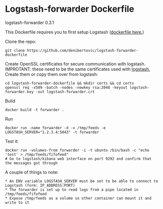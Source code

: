 # Logstash-forwarder Dockerfile

logstash-forwarder 0.3.1

This Dockerfile requires you to first setup Logstash ([dockerfile here.](https://github.com/denibertovic/logstash-dockerfile))

Clone the repo:

    git clone https://github.com/denibertovic/logstash-forwarder-dockerfile

Create OpenSSL certificates for secure communication with logstash.
IMPROTANT: these need to be the same certificates used with [logstash.](https://github.com/denibertovic/logstash-dockerfile)
Create them or copy them over from logstash:

    cd logstash-forwarder-dockerfile && mkdir certs && cd certs
    openssl req -x509 -batch -nodes -newkey rsa:2048 -keyout logstash-forwarder.key -out logstash-forwarder.crt


Build

    docker build -t forwarder .

Run
    
    docker run -name forwarder -d -v /tmp/feeds -e LOGSTASH_SERVER="1.2.3.4:5043" -t forwarder

Test it:

    docker run -volumes-from forwarder -i -t ubuntu /bin/bash -c "echo 'test' > /tmp/feeds/fifofeed"
    # Go to logstash/kibana web interface on port 9292 and confirm that the messages got through

A couple of things to note:

    * An ENV variable LOGSTASH_SERVER must be set to be able to connect to Logstash (form: IP_ADDRESS:PORT)
    * The forwarder is set up to read logs from a pipe located in /tmp/feeds/fifofeed
    * Expose /tmp/feeds as a volume so other container can mount it and write to it